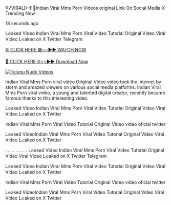 ®️√VIRAL▷☀️👄Indian Viral Mms Porn Videos original Link On Social Media X Trending Now

18 seconds ago

L𝚎aked Video Indian Viral Mms Porn Viral Video Tutorial Original Video Viral Video L𝚎aked on X Twitter Telegram

[🌐 CLICK HERE 🟢==►► WATCH NOW](https://viral-xone.blogspot.com/2025/01/github.html)

[🔴 CLICK HERE 🌐==►► Download Now](https://viral-xone.blogspot.com/2025/01/github.html)

[![Telugu Nude Videos](https://i.imgur.com/dJHk4Zq.gif)](https://viral-xone.blogspot.com/2025/01/github.html)

Indian Viral Mms Porn viral video Original Video video took the internet by storm and amazed viewers on various social media platforms. Indian Viral Mms Porn viral video, a young and talented digital creator, recently became famous thanks to this interesting video.

L𝚎aked Video Indian Viral Mms Porn Viral Video Tutorial Original Video Viral Video L𝚎aked on X Twitter

Indian Viral Mms Porn Viral Video Tutorial Original Video video oficial twitter

L𝚎aked VideoIndian Viral Mms Porn Viral Video Tutorial Original Video Viral Video L𝚎aked on X Twitter

. . . . . . . . . L𝚎aked Video Indian Viral Mms Porn Viral Video Tutorial Original Video Viral Video L𝚎aked on X Twitter Telegram

L𝚎aked Video Indian Viral Mms Porn Viral Video Tutorial Original Video Viral Video L𝚎aked on X Twitter

Indian Viral Mms Porn Viral Video Tutorial Original Video video oficial twitter

L𝚎aked VideoIndian Viral Mms Porn Viral Video Tutorial Original Video Viral Video L𝚎aked on X Twitter